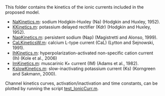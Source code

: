 This folder contains the kinetics of the ionic currents included in the proposed model. 

- [NaKinetics.m](NaKinetics.m): sodium Hodgkin-Huxley (Na) (Hodgkin and Huxley, 1952).
- [KKinetics.m](KKinetics): potassium delayed rectifier (Kdr) (Hodgkin and Huxley, 1952).
- [NapKinetics.m](NapKinetics.m): persistent sodium (Nap) (Magistretti and Alonso, 1999).
- [CaLKineticsW.m](CaLKineticsW): calcium L-type current (CaL) (Lytton and Sejnowski, 1991).
- [IhKinetics.m](IhKinetics.m): hyperpolarization-activated non-specific cation current (Ih) (Kole et al., 2006)
- [ImKinetics.m](ImKinetics.m): muscarinic K+ current (IM) (Adams et al., 1982).
- [KslowKinetics.m](KslowKinetics.m): slow-inactivating potassium current (Ks) (Korngreen and Sakmann, 2000). 

Channel kinetics curves, activation/inactivation and time constants, can be plotted by running the script [test_IonicCurr.m](test_IonicCurr.m).
